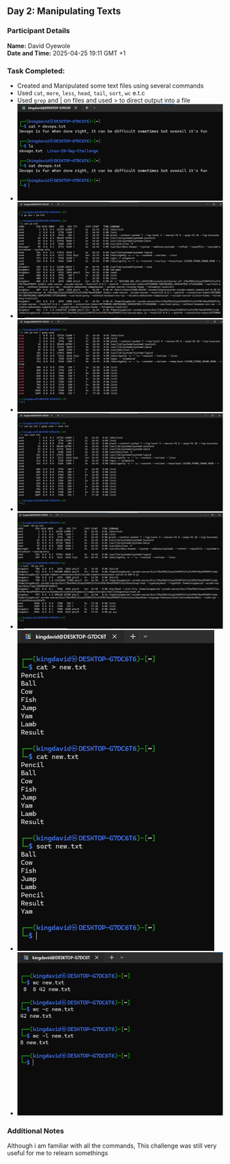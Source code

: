 ## Day 2: Manipulating Texts

### Participant Details
__Name:__ David Oyewole  
__Date and Time:__ 2025-04-25 19:11 GMT +1

### Task Completed:
- Created and Manipulated some text files using several commands
- Used `cat`, `more`, `less`, `head`, `tail`, `sort`, `wc` e.t.c
- Used `grep` and | on files and used > to direct output into a file
- ![`cat`](/day_02/submissions/oyewoledavid/commands/cat.jpg)
- ![`direct`](/day_02/submissions/oyewoledavid/commands/direct.jpg)
- ![`grep`](/day_02/submissions/oyewoledavid/commands/grep1.jpg)
- ![`grep`](/day_02/submissions/oyewoledavid/commands/grep2.jpg)
- ![head-tail](/day_02/submissions/oyewoledavid/commands/head-tail.jpg)
- ![`sort`](/day_02/submissions/oyewoledavid/commands/sort.jpg)
- ![`wc`](/day_02/submissions/oyewoledavid/commands/wc.jpg)

### Additional Notes
Although i am familiar with all the commands, This challenge was still very useful for me to relearn somethings
